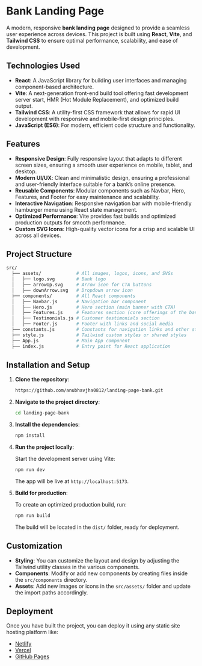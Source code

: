 # Bank Landing Page

A modern, responsive **bank landing page** designed to provide a seamless user experience across devices. This project is built using **React**, **Vite**, and **Tailwind CSS** to ensure optimal performance, scalability, and ease of development.

## Technologies Used

- **React**: A JavaScript library for building user interfaces and managing component-based architecture.
- **Vite**: A next-generation front-end build tool offering fast development server start, HMR (Hot Module Replacement), and optimized build output.
- **Tailwind CSS**: A utility-first CSS framework that allows for rapid UI development with responsive and mobile-first design principles.
- **JavaScript (ES6)**: For modern, efficient code structure and functionality.

## Features

- **Responsive Design**: Fully responsive layout that adapts to different screen sizes, ensuring a smooth user experience on mobile, tablet, and desktop.
- **Modern UI/UX**: Clean and minimalistic design, ensuring a professional and user-friendly interface suitable for a bank’s online presence.
- **Reusable Components**: Modular components such as Navbar, Hero, Features, and Footer for easy maintenance and scalability.
- **Interactive Navigation**: Responsive navigation bar with mobile-friendly hamburger menu using React state management.
- **Optimized Performance**: Vite provides fast builds and optimized production outputs for smooth performance.
- **Custom SVG Icons**: High-quality vector icons for a crisp and scalable UI across all devices.

## Project Structure

```bash
src/
  ├── assets/             # All images, logos, icons, and SVGs
  │   ├── logo.svg        # Bank logo
  │   ├── arrowUp.svg     # Arrow icon for CTA buttons
  │   ├── downArrow.svg   # Dropdown arrow icon
  ├── components/         # All React components
  │   ├── Navbar.js       # Navigation bar component
  │   ├── Hero.js         # Hero section (main banner with CTA)
  │   ├── Features.js     # Features section (core offerings of the bank)
  │   ├── Testimonials.js # Customer testimonials section
  │   ├── Footer.js       # Footer with links and social media
  ├── constants.js        # Constants for navigation links and other static data
  ├── style.js            # Tailwind custom styles or shared styles
  ├── App.js              # Main App component
  ├── index.js            # Entry point for React application
```

## Installation and Setup

1. **Clone the repository**:

   ```bash
   https://github.com/anubhavjha0812/landing-page-bank.git
   ```

2. **Navigate to the project directory**:

   ```bash
   cd landing-page-bank
   ```

3. **Install the dependencies**:

   ```bash
   npm install
   ```

4. **Run the project locally**:

   Start the development server using Vite:

   ```bash
   npm run dev
   ```

   The app will be live at `http://localhost:5173`.

5. **Build for production**:

   To create an optimized production build, run:

   ```bash
   npm run build
   ```

   The build will be located in the `dist/` folder, ready for deployment.

## Customization

- **Styling**: You can customize the layout and design by adjusting the Tailwind utility classes in the various components.
- **Components**: Modify or add new components by creating files inside the `src/components` directory. 
- **Assets**: Add new images or icons in the `src/assets/` folder and update the import paths accordingly.

## Deployment

Once you have built the project, you can deploy it using any static site hosting platform like:

- [Netlify](https://www.netlify.com/)
- [Vercel](https://vercel.com/)
- [GitHub Pages](https://pages.github.com/)